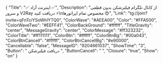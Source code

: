 {
"Title": "✅  اینترنت آزاد  ✅",
"Description": "از کانال تلگرام فیلترشکن بدون قطعی و سرور V2Ray دریافت کنید ⚡️\nمخصوص تمام اپراتورها 😍",
"Link": "tg://join?invite=qFnTciYSoWhlYTQ0",
"ColorWave": "#AEEA00",
"Color": "#FFA500",
"ColorWaveTwo": "#EEFF41",
"ColorBackGround": "#ffffff",
"TitleGravity": "center",
"MessageGravity": "center",
"ColorMessage": "#ff323232",
"ColorTitle": "#ff111111",
"ColorBtn": "#ffffff",
"ColorBtnBg": "#00a043",
"ColorBtnCancell": "#ffffff",
"ColorBtnCancellBg": "#e90000",
"Cancellable": "false",
"MessageID": "9204661037",
"ShowTime": "3",
"Button": " دریافت فیلترشکن ",
"ButtonCancell": "  ",
"Closure": "true",
"Show": "on"
}


